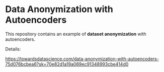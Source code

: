 # Data Anonymization with Autoencoders

This repository contains an example of **dataset anonymization** with autoencoders. 

Details:

https://towardsdatascience.com/data-anonymization-with-autoencoders-75d076bcbea6?sk=70e82d1a19a069ec91348993cbe414d0
